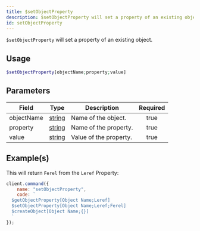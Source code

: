 ```yaml
---
title: $setObjectProperty
description: $setObjectProperty will set a property of an existing object.
id: setObjectProperty
---
```


`$setObjectProperty` will set a property of an existing object.

## Usage

```php
$setObjectProperty[objectName;property;value]
```

## Parameters

| Field      | Type                                                                                              | Description            | Required |
| ---------- | ------------------------------------------------------------------------------------------------- | ---------------------- | :------: |
| objectName | [string](https://developer.mozilla.org/en-US/docs/Web/JavaScript/Reference/Global_Objects/String) | Name of the object.    |   true   |
| property   | [string](https://developer.mozilla.org/en-US/docs/Web/JavaScript/Reference/Global_Objects/String) | Name of the property.  |   true   |
| value      | [string](https://developer.mozilla.org/en-US/docs/Web/JavaScript/Reference/Global_Objects/String) | Value of the property. |   true   |

## Example(s)

This will return `Ferel` from the `Leref` Property:

```javascript
client.command({
    name: "setObjectProperty",
    code: `
  $getObjectProperty[Object Name;Leref]
  $setObjectProperty[Object Name;Leref;Ferel]
  $createObject[Object Name;{}]
  `
});
```
